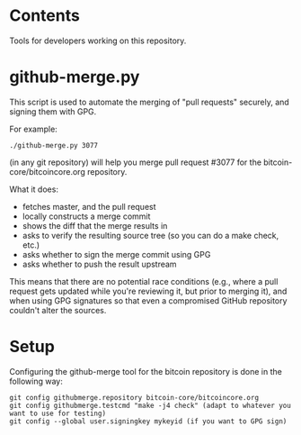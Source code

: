 Contents
========
Tools for developers working on this repository.

github-merge.py
===============
This script is used to automate the merging of "pull requests" securely, and signing them with GPG.

For example:

    ./github-merge.py 3077

(in any git repository) will help you merge pull request #3077 for the bitcoin-core/bitcoincore.org repository.

What it does:
  * fetches master, and the pull request
  * locally constructs a merge commit
  * shows the diff that the merge results in
  * asks to verify the resulting source tree (so you can do a make check, etc.)
  * asks whether to sign the merge commit using GPG
  * asks whether to push the result upstream

This means that there are no potential race conditions (e.g., where a pull request gets updated while you're reviewing it, but prior to merging it), and when using GPG signatures so that even a compromised GitHub repository couldn't alter the sources.

Setup
=====
Configuring the github-merge tool for the bitcoin repository is done in the following way:

    git config githubmerge.repository bitcoin-core/bitcoincore.org
    git config githubmerge.testcmd "make -j4 check" (adapt to whatever you want to use for testing)
    git config --global user.signingkey mykeyid (if you want to GPG sign)
